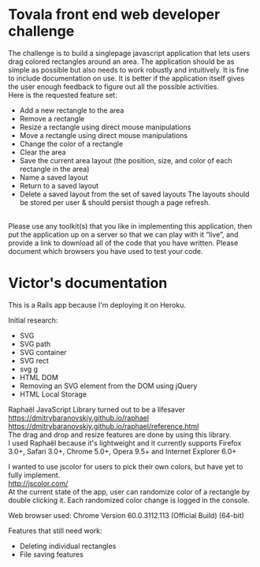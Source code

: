 # Tovala front end web developer challenge
The challenge is to build a single­page javascript application that lets users drag colored rectangles around an area. The application should be as simple as possible but also needs to work robustly and intuitively. It is fine to include documentation on use. It is better if the application itself gives the user enough feedback to figure out all the possible activities.
</br>
Here is the requested feature set:
* Add a new rectangle to the area
* Remove a rectangle
* Resize a rectangle using direct mouse manipulations
* Move a rectangle using direct mouse manipulations
* Change the color of a rectangle
* Clear the area
* Save the current area layout (the position, size, and color of each rectangle in the area)
* Name a saved layout
* Return to a saved layout
* Delete a saved layout from the set of saved layouts
The layouts should be stored per­ user & should persist though a page refresh.
</br>
Please use any toolkit(s) that you like in implementing this application, then put the application up on a server so that we can play with it “live”, and provide a link to download all of the code that you have written. Please document which browsers you have used to test your code.

# Victor's documentation 
This is a Rails app because I'm deploying it on Heroku.

Initial research:
* SVG
* SVG path
* SVG container
* SVG rect
* svg g
* HTML DOM
* Removing an SVG element from the DOM using jQuery
* HTML Local Storage

Raphaël JavaScript Library turned out to be a lifesaver</br>
https://dmitrybaranovskiy.github.io/raphael</br>
https://dmitrybaranovskiy.github.io/raphael/reference.html</br>
The drag and drop and resize features are done by using this library.</br>
I used Raphaël because it's lightweight and it currently supports Firefox 3.0+, Safari 3.0+, Chrome 5.0+, Opera 9.5+ and Internet Explorer 6.0+

I wanted to use jscolor for users to pick their own colors, but have yet to fully implement.</br>
http://jscolor.com/</br>
At the current state of the app, user can randomize color of a rectangle by double clicking it. Each randomized color change is logged in the console.


Web browser used:
Chrome
Version 60.0.3112.113 (Official Build) (64-bit)

Features that still need work:
* Deleting individual rectangles
* File saving features

